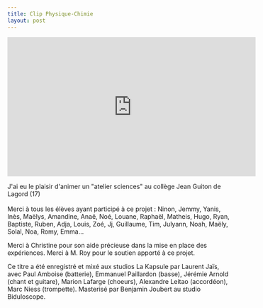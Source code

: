 ```yaml
---
title: Clip Physique-Chimie
layout: post
---
```

<iframe width="560" height="315" src="https://www.youtube.com/embed/-2ZH0Md3Pr0?si=AgiCyMrVco1u87zN" title="YouTube video player" frameborder="0" allow="accelerometer; autoplay; clipboard-write; encrypted-media; gyroscope; picture-in-picture; web-share" referrerpolicy="strict-origin-when-cross-origin" allowfullscreen></iframe>

J'ai eu le plaisir d'animer un "atelier sciences" au collège Jean Guiton de Lagord (17)\
\
Merci à tous les élèves ayant participé à ce projet : Ninon, Jemmy, Yanis, Inès, Maëlys, Amandine, Anaë, Noé, Louane, Raphaël, Matheis, Hugo, Ryan, Baptiste, Ruben, Adja, Louis, Zoé, Jj, Guillaume, Tim, Julyann, Noah, Maëly, Solal, Noa, Romy, Emma...

Merci à Christine pour son aide précieuse dans la mise en place des expériences. Merci à M. Roy pour le soutien apporté à ce projet.

Ce titre a été enregistré et mixé aux studios La Kapsule par Laurent Jaïs, avec Paul Amboise (batterie), Emmanuel Paillardon (basse), Jérémie Arnold (chant et guitare), Marion Lafarge (choeurs), Alexandre Leitao (accordéon), Marc Niess (trompette). Masterisé par Benjamin Joubert au studio Biduloscope.
